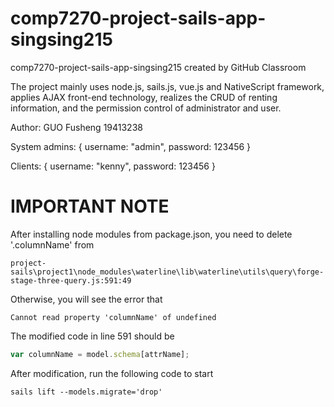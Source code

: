 # comp7270-project-sails-app-singsing215
comp7270-project-sails-app-singsing215 created by GitHub Classroom

The project mainly uses node.js, sails.js, vue.js and NativeScript framework, applies AJAX front-end technology, realizes the CRUD of renting information, and the permission control of administrator and user.

Author: GUO Fusheng 19413238

System admins: { username: "admin", password: 123456 }

Clients: { username: "kenny", password: 123456 }

# IMPORTANT NOTE
After installing node modules from package.json, you need to delete '.columnName' from 
```
project-sails\project1\node_modules\waterline\lib\waterline\utils\query\forge-stage-three-query.js:591:49
```

Otherwise, you will see the error that 
```
Cannot read property 'columnName' of undefined
```

The modified code in line 591 should be
```js
var columnName = model.schema[attrName];
```

After modification, run the following code to start 
```
sails lift --models.migrate='drop'
```
